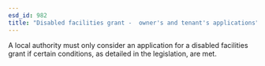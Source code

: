 ```yaml
---
esd_id: 982
title: "Disabled facilities grant -  owner's and tenant's applications"
---
```


A local authority must only consider an application for a disabled facilities grant if certain conditions, as detailed in the legislation, are met.

